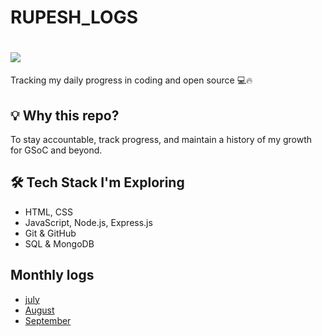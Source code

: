 # RUPESH_LOGS

# <img src="https://github-readme-activity-graph.vercel.app/graph?username=Rynox1612&theme=github-compact" />

Tracking my daily progress in coding and open source 💻🔥

## 💡 Why this repo?

To stay accountable, track progress, and maintain a history of my growth for GSoC and beyond.

## 🛠️ Tech Stack I'm Exploring

- HTML, CSS
- JavaScript, Node.js, Express.js
- Git & GitHub
- SQL & MongoDB

## Monthly logs

- [july](./2025/july.md)
- [August](./2025/august.md)
- [September](./2025/september.md)
